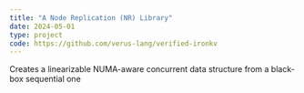 ```yaml
---
title: "A Node Replication (NR) Library"
date: 2024-05-01
type: project
code: https://github.com/verus-lang/verified-ironkv
---
```

Creates a linearizable NUMA-aware concurrent data structure from a black-box sequential one
